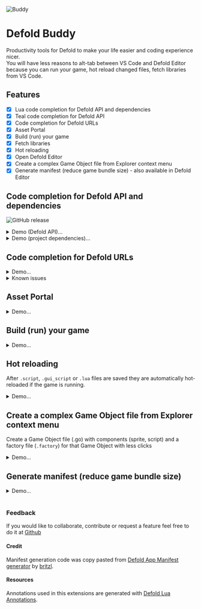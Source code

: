 ![Buddy](https://github.com/mikatuo/vscode-defold-buddy/assets/7230306/59992804-42f2-410a-99b0-97517fa2b697)

# Defold Buddy

Productivity tools for Defold to make your life easier and coding experience nicer.<br/>
You will have less reasons to alt-tab between VS Code and Defold Editor because you can run your game, hot reload changed files, fetch libraries from VS Code.

## Features

- [x] Lua code completion for Defold API and dependencies
- [x] Teal code completion for Defold API
- [x] Code completion for Defold URLs
- [x] Asset Portal
- [x] Build (run) your game
- [x] Fetch libraries
- [x] Hot reloading
- [x] Open Defold Editor
- [x] Create a complex Game Object file from Explorer context menu
- [x] Generate manifest (reduce game bundle size) - also available in Defold Editor

## Code completion for Defold API and dependencies

![GitHub release](https://img.shields.io/github/v/release/mikatuo/defold-lsp-annotations.svg?include_prereleases=&sort=semver&color=)

<details><summary>Demo (Defold API)...</summary><p>

1. Open a Defold project
2. You should see a prompt to initialize the extension

or

1. Press `Ctrl+Shift+P` (or `Cmd+Shift+P`) or go to `View` > `Command Palette`.
2. Select `Defold Buddy: Initialize`

![a138ae9600cd0fa1d520bb4fbb8f33c897f3aa8f](https://user-images.githubusercontent.com/7230306/222926907-57a8eae2-8db7-43d1-9d6c-80e651d83d3c.gif)

![4cf75769ac699bbe2e1242fd9f6af705ccb29816](https://user-images.githubusercontent.com/7230306/222926911-23dd658c-359f-4739-8d04-e83add96aba0.png)
</p></details>

<details><summary>Demo (project dependencies)...</summary><p>

![2647bce06606342c31c08006257d11e0173b23f5](https://user-images.githubusercontent.com/7230306/222926955-41f35bf5-bba3-4a96-8399-5edb8179e482.gif)
</p></details>

## Code completion for Defold URLs

<details><summary>Demo...</summary><p>

Note: read about the [addressing](https://defold.com/manuals/addressing/) if you are not familiar with the concept

![fb28a66cc769e7ccf8135deb9bfc110bbbf2eb6a](https://user-images.githubusercontent.com/7230306/222926962-645fb3aa-7eaf-408d-8c7b-8464d76df6c2.gif)
</p></details>

<details><summary>Known issues</summary>

For now the suggestions are not refreshed automatically when you make any changes to your .go and .collection files. For now you need to re-index them manually by running a command.

1. Open a `.script` file, you should see suggestions after typing a `"`, or pushing `Ctrl+Enter` with cursor next to a `"`.
2. Run "Defold Buddy: Index game files for autocompletion" when you need to refresh the autocompletion
</details>

## Asset Portal

<details><summary>Demo...</summary><p>

1. Press `Ctrl+Shift+P` (or `Cmd+Shift+P`) or go to `View` > `Command Palette`.
2. Select `Defold Buddy: Asset Portal`

![ezgif-4-b091012f33](https://github.com/mikatuo/vscode-defold-buddy/assets/7230306/7ff1547f-d43c-4195-8066-5542c0509df8)
</p></details>

## Build (run) your game

<details><summary>Demo...</summary><p>

Note: requires Defold editor running in the background

Note: you can [set a hotkey](https://code.visualstudio.com/docs/getstarted/keybindings) for this command as well as for any other command

![81887c48d3bad6b29c9dbb49bea0c179d652cb05](https://user-images.githubusercontent.com/7230306/222926974-5c4d7e5b-a29d-427b-a33e-abb29b09701c.gif)
</p></details>

## Hot reloading

After `.script`, `.gui_script` or `.lua` files are saved they are automatically hot-reloaded if the game is running.

<details><summary>Demo...</summary><p>

Note: read about [hot reloading](https://defold.com/manuals/hot-reload/) in Defold

1. Open Defold editor
2. Run your game via the editor
3. Modify a .script file and save it, the modified file should be hot-reloaded

https://user-images.githubusercontent.com/7230306/222926994-3aa97bc2-74c4-48f7-a183-176b024d2a41.mp4
</p></details>

## Create a complex Game Object file from Explorer context menu

Create a Game Object file (.go) with components (sprite, script) and a factory file (`.factory`) for that Game Object with less clicks

<details><summary>Demo...</summary><p>

![147121c5ed7f8954862f3a27fee4cf8cf1efaa16](https://user-images.githubusercontent.com/7230306/222927012-4947ddb0-7b93-4bed-8e5e-4f96cb757d6f.gif)
</p></details>

## Generate manifest (reduce game bundle size)

<details><summary>Demo...</summary><p>

You can generate the app manifest from Defold editor:

![fc6f5813cdea82f6a8f264f7634f3b28855e6a3f_2_408x429](https://user-images.githubusercontent.com/7230306/222927049-96c8af0b-880d-4021-9a63-7e9e031aeb16.png)

Or from VSCode:

![8ea1248ec0f937778e9e3645a4158209fb53ada0](https://user-images.githubusercontent.com/7230306/222927056-03cd09eb-9fdb-4801-9286-a8d9c7d77aad.gif)
</p></details>

<br/>

### Feedback

If you would like to collaborate, contribute or request a feature feel free to do it at [Github](https://github.com/mikatuo/vscode-defold-buddy)

#### Credit

Manifest generation code was copy pasted from [Defold App Manifest generator](https://github.com/britzl/manifestation) by [britzl](https://github.com/britzl).

#### Resources

Annotations used in this extensions are generated with [Defold Lua Annotations](https://github.com/mikatuo/defold-lsp-annotations).
